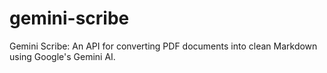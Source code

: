 # gemini-scribe
Gemini Scribe: An API for converting PDF documents into clean Markdown using Google's Gemini AI.
